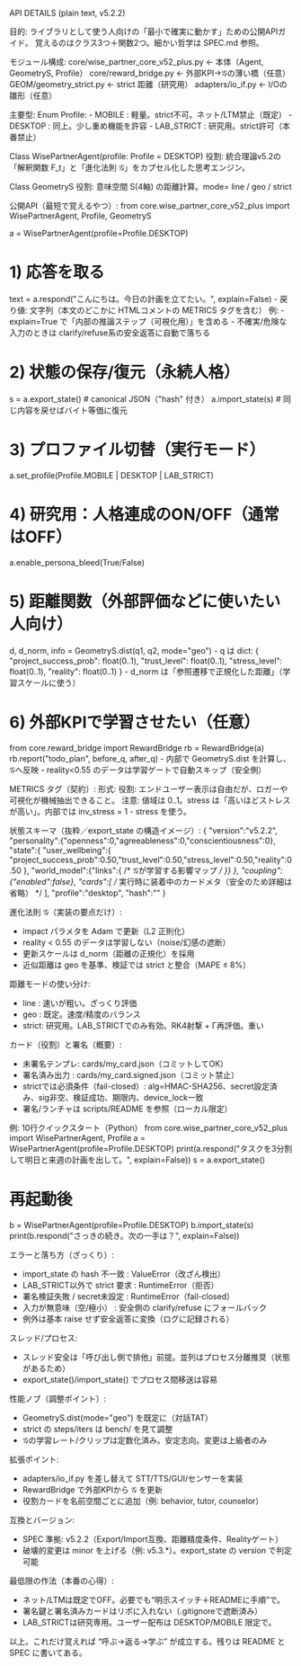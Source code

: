API DETAILS (plain text, v5.2.2)

目的:
  ライブラリとして使う人向けの「最小で確実に動かす」ための公開APIガイド。
  覚えるのはクラス3つ＋関数2つ。細かい哲学は SPEC.md 参照。

モジュール構成:
  core/wise_partner_core_v52_plus.py   ← 本体（Agent, GeometryS, Profile）
  core/reward_bridge.py                ← 外部KPI→𝒢の薄い橋（任意）
  GEOM/geometry_strict.py              ← strict 距離（研究用）
  adapters/io_if.py                    ← I/Oの雛形（任意）

主要型:
  Enum Profile:
    - MOBILE     : 軽量。strict不可。ネット/LTM禁止（既定）
    - DESKTOP    : 同上。少し重め機能を許容
    - LAB_STRICT : 研究用。strict許可（本番禁止）

  Class WisePartnerAgent(profile: Profile = DESKTOP)
    役割: 統合理論v5.2の「解釈関数 F_t」と「進化法則 𝒢」をカプセル化した思考エンジン。

  Class GeometryS
    役割: 意味空間 S(4軸) の距離計算。mode= line / geo / strict

公開API（最短で覚えるやつ）:
  from core.wise_partner_core_v52_plus import WisePartnerAgent, Profile, GeometryS

  a = WisePartnerAgent(profile=Profile.DESKTOP)

  # 1) 応答を取る
  text = a.respond("こんにちは。今日の計画を立てたい。", explain=False)
    - 戻り値: 文字列（本文のどこかに HTMLコメントの METRICS タグを含む）
      例: <!--METRICS success=0.55 trust=0.60 stress=0.45 reality=0.70-->
    - explain=True で「内部の推論ステップ（可視化用）」を含める
    - 不確実/危険な入力のときは clarify/refuse系の安全返答に自動で落ちる

  # 2) 状態の保存/復元（永続人格）
  s = a.export_state()                  # canonical JSON（"hash" 付き）
  a.import_state(s)                     # 同じ内容を戻せばバイト等価に復元

  # 3) プロファイル切替（実行モード）
  a.set_profile(Profile.MOBILE | DESKTOP | LAB_STRICT)

  # 4) 研究用：人格連成のON/OFF（通常はOFF）
  a.enable_persona_bleed(True/False)

  # 5) 距離関数（外部評価などに使いたい人向け）
  d, d_norm, info = GeometryS.dist(q1, q2, mode="geo")
    - q は dict: {
        "project_success_prob": float(0..1),
        "trust_level": float(0..1),
        "stress_level": float(0..1),
        "reality": float(0..1)
      }
    - d_norm は「参照遷移で正規化した距離」（学習スケールに使う）

  # 6) 外部KPIで学習させたい（任意）
  from core.reward_bridge import RewardBridge
  rb = RewardBridge(a)
  rb.report("todo_plan", before_q, after_q)
    - 内部で GeometryS.dist を計算し、𝒢へ反映
    - reality<0.55 のデータは学習ゲートで自動スキップ（安全側）

METRICS タグ（契約）:
  形式: <!--METRICS success=0.55 trust=0.60 stress=0.45 reality=0.70-->
  役割: エンドユーザー表示は自由だが、ロガーや可視化が機械抽出できること。
  注意: 値域は 0..1。stress は「高いほどストレスが高い」。内部では inv_stress = 1 - stress を使う。

状態スキーマ（抜粋／export_state の構造イメージ）:
  {
    "version":"v5.2.2",
    "personality":{"openness":0,"agreeableness":0,"conscientiousness":0},
    "state":{
      "user_wellbeing":{
        "project_success_prob":0.50,"trust_level":0.50,"stress_level":0.50,"reality":0.50
      },
      "world_model":{"links":{ /* 𝒢が学習する影響マップ */ }}
    },
    "coupling":{"enabled":false},
    "cards":[ /* 実行時に装着中のカードメタ（安全のため詳細は省略） */ ],
    "profile":"desktop",
    "hash":"<sha256 of canonical payload>"
  }

進化法則 𝒢（実装の要点だけ）:
  - impact パラメタを Adam で更新（L2 正則化）
  - reality < 0.55 のデータは学習しない（noise/幻感の遮断）
  - 更新スケールは d_norm（距離の正規化）を採用
  - 近似距離は geo を基準、検証では strict と整合（MAPE ≤ 8%）

距離モードの使い分け:
  - line : 速いが粗い。ざっくり評価
  - geo  : 既定。速度/精度のバランス
  - strict: 研究用。LAB_STRICTでのみ有効。RK4射撃 + Γ再評価。重い

カード（役割）と署名（概要）:
  - 未署名テンプレ: cards/my_card.json（コミットしてOK）
  - 署名済み出力  : cards/my_card.signed.json（コミット禁止）
  - strictでは必須条件（fail-closed）:
      alg=HMAC-SHA256、secret設定済み、sig非空、検証成功、期限内、device_lock一致
  - 署名/ランチャは scripts/README を参照（ローカル限定）

例: 10行クイックスタート（Python）
  from core.wise_partner_core_v52_plus import WisePartnerAgent, Profile
  a = WisePartnerAgent(profile=Profile.DESKTOP)
  print(a.respond("タスクを3分割して明日と来週の計画を出して。", explain=False))
  s = a.export_state()
  # 再起動後
  b = WisePartnerAgent(profile=Profile.DESKTOP)
  b.import_state(s)
  print(b.respond("さっきの続き。次の一手は？", explain=False))

エラーと落ち方（ざっくり）:
  - import_state の hash 不一致        : ValueError（改ざん検出）
  - LAB_STRICT以外で strict 要求      : RuntimeError（拒否）
  - 署名検証失敗 / secret未設定       : RuntimeError（fail-closed）
  - 入力が無意味（空/極小）          : 安全側の clarify/refuse にフォールバック
  - 例外は基本 raise せず安全返答に変換（ログに記録される）

スレッド/プロセス:
  - スレッド安全は「呼び出し側で排他」前提。並列はプロセス分離推奨（状態があるため）
  - export_state()/import_state() でプロセス間移送は容易

性能ノブ（調整ポイント）:
  - GeometryS.dist(mode="geo") を既定に（対話TAT）
  - strict の steps/iters は bench/ を見て調整
  - 𝒢の学習レート/クリップは定数化済み。安定志向。変更は上級者のみ

拡張ポイント:
  - adapters/io_if.py を差し替えて STT/TTS/GUI/センサーを実装
  - RewardBridge で外部KPIから 𝒢 を更新
  - 役割カードを名前空間ごとに追加（例: behavior, tutor, counselor）

互換とバージョン:
  - SPEC 準拠: v5.2.2（Export/Import互換、距離精度条件、Realityゲート）
  - 破壊的変更は minor を上げる（例: v5.3.*）。export_state の version で判定可能

最低限の作法（本番の心得）:
  - ネット/LTMは既定でOFF。必要でも“明示スイッチ＋READMEに手順”で。
  - 署名鍵と署名済みカードはリポに入れない（.gitignoreで遮断済み）
  - LAB_STRICTは研究専用。ユーザー配布は DESKTOP/MOBILE 限定で。

以上。これだけ覚えれば “呼ぶ→返る→学ぶ” が成立する。残りは README と SPEC に書いてある。
